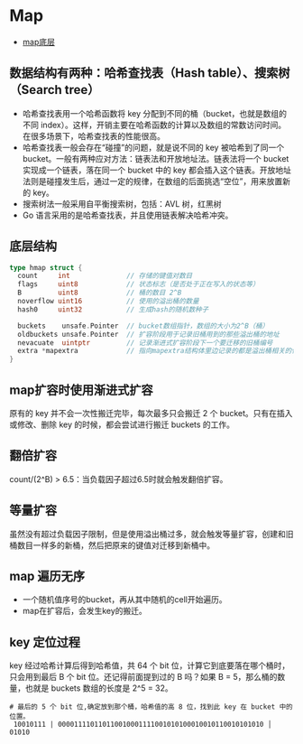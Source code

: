 # Map

- [map底层](https://zhuanlan.zhihu.com/p/616979764)

## 数据结构有两种：哈希查找表（Hash table）、搜索树（Search tree）
- 哈希查找表用一个哈希函数将 key 分配到不同的桶（bucket，也就是数组的不同 index）。这样，开销主要在哈希函数的计算以及数组的常数访问时间。在很多场景下，哈希查找表的性能很高。
- 哈希查找表一般会存在“碰撞”的问题，就是说不同的 key 被哈希到了同一个 bucket。一般有两种应对方法：链表法和开放地址法。链表法将一个 bucket 实现成一个链表，落在同一个 bucket 中的 key 都会插入这个链表。开放地址法则是碰撞发生后，通过一定的规律，在数组的后面挑选“空位”，用来放置新的 key。
- 搜索树法一般采用自平衡搜索树，包括：AVL 树，红黑树
- Go 语言采用的是哈希查找表，并且使用链表解决哈希冲突。

## 底层结构

```go
type hmap struct {
  count     int              // 存储的键值对数目
  flags     uint8            // 状态标志（是否处于正在写入的状态等）
  B         uint8            // 桶的数目 2^B
  noverflow uint16           // 使用的溢出桶的数量
  hash0     uint32           // 生成hash的随机数种子

  buckets    unsafe.Pointer  // bucket数组指针，数组的大小为2^B（桶）
  oldbuckets unsafe.Pointer  // 扩容阶段用于记录旧桶用到的那些溢出桶的地址
  nevacuate  uintptr         // 记录渐进式扩容阶段下一个要迁移的旧桶编号
  extra *mapextra            // 指向mapextra结构体里边记录的都是溢出桶相关的信息
}
```

## map扩容时使用渐进式扩容
原有的 key 并不会一次性搬迁完毕，每次最多只会搬迁 2 个 bucket。只有在插入或修改、删除 key 的时候，都会尝试进行搬迁 buckets 的工作。

## 翻倍扩容
count/(2^B) > 6.5：当负载因子超过6.5时就会触发翻倍扩容。

## 等量扩容
虽然没有超过负载因子限制，但是使用溢出桶过多，就会触发等量扩容，创建和旧桶数目一样多的新桶，然后把原来的键值对迁移到新桶中。

## map 遍历无序
- 一个随机值序号的bucket，再从其中随机的cell开始遍历。
- map在扩容后，会发生key的搬迁。

## key 定位过程
key 经过哈希计算后得到哈希值，共 64 个 bit 位，计算它到底要落在哪个桶时，只会用到最后 B 个 bit 位。还记得前面提到过的 B 吗？如果 B = 5，那么桶的数量，也就是 buckets 数组的长度是 2^5 = 32。
```shell
# 最后的 5 个 bit 位,确定放到那个桶，哈希值的高 8 位，找到此 key 在 bucket 中的位置。
 10010111 | 000011110110110010001111001010100010010110010101010 │ 01010
```